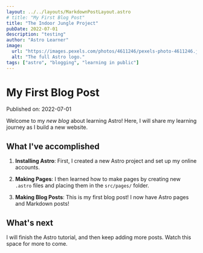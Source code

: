 ```yaml
---
layout: ../../layouts/MarkdownPostLayout.astro
# title: "My First Blog Post"
title: "The Indoor Jungle Project"
pubDate: 2022-07-01
description: "testing"
author: "Astro Learner"
image:
  url: "https://images.pexels.com/photos/4611246/pexels-photo-4611246.jpeg?auto=compress&cs=tinysrgb&w=1260&h=750&dpr=1"
  alt: "The full Astro logo."
tags: ["astro", "blogging", "learning in public"]
---
```


# My First Blog Post

Published on: 2022-07-01

Welcome to my _new blog_ about learning Astro! Here, I will share my learning journey as I build a new website.

## What I've accomplished

1. **Installing Astro**: First, I created a new Astro project and set up my online accounts.

2. **Making Pages**: I then learned how to make pages by creating new `.astro` files and placing them in the `src/pages/` folder.

3. **Making Blog Posts**: This is my first blog post! I now have Astro pages and Markdown posts!

## What's next

I will finish the Astro tutorial, and then keep adding more posts. Watch this space for more to come.
